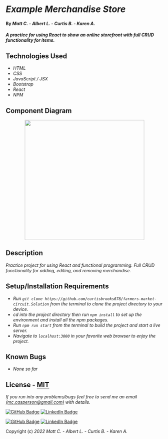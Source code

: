 # _Example Merchandise Store_

#### By _**Matt C. - Albert L. - Curtis B. - Karen A.**_

#### _A practice for using React to show an online storefront with full CRUD functionality for items._

## Technologies Used

* _HTML_
* _CSS_
* _JavaScript / JSX_
* _Bootstrap_
* _React_
* _NPM_

## Component Diagram

<p align="center">
<img src="src/img/component-diagram.png" height="382px">
</p>

## Description

_Practice project for using React and functional programming. Full CRUD functionality for adding, editing, and removing merchandise._

## Setup/Installation Requirements

* _Run `git clone https://github.com/curtisbrooks678/farmers-market-circuit.Solution` from the terminal to clone the project directory to your device._
* _cd into the project directory then run `npm install` to set up the environment and install all the npm packages._
* _Run `npm run start` from the terminal to build the project and start a live server._
* _Navigate to `localhost:3000` in your favorite web browser to enjoy the project._

## Known Bugs

* _None so far_

## License - [MIT](https://opensource.org/licenses/MIT)

_If you run into any problems/bugs feel free to send me an email [(mc.casperson@gmail.com)](mailto:mc.casperson@gmail.com) with details._

[![GitHub Badge](https://img.shields.io/badge/GitHub-100000?style=for-the-badge&logo=github&logoColor=white)](https://github.com/catperso)
[![LinkedIn Badge](https://img.shields.io/badge/LinkedIn-0077B5?style=for-the-badge&logo=linkedin&logoColor=white)](https://www.linkedin.com/in/matthew-casperson/)

[![GitHub Badge](https://img.shields.io/badge/GitHub-100000?style=for-the-badge&logo=github&logoColor=white)](https://github.com/karenaxon)
[![LinkedIn Badge](https://img.shields.io/badge/LinkedIn-0077B5?style=for-the-badge&logo=linkedin&logoColor=white)](https://www.linkedin.com/in/kaxon)

Copyright (c) _2022_ _Matt C. - Albert L. - Curtis B. - Karen A._